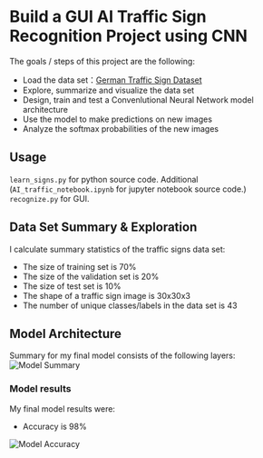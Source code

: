 # Build a GUI AI Traffic Sign Recognition Project using CNN

The goals / steps of this project are the following:
* Load the data set：[German Traffic Sign Dataset](http://benchmark.ini.rub.de/?section=gtsrb&subsection=dataset)
* Explore, summarize and visualize the data set
* Design, train and test a Convenlutional Neural Network model architecture
* Use the model to make predictions on new images
* Analyze the softmax probabilities of the new images

## Usage
```learn_signs.py``` for python source code. Additional (```AI_traffic_notebook.ipynb``` for jupyter notebook source code.)
<br>```recognize.py``` for GUI.

## Data Set Summary & Exploration

I  calculate summary statistics of the traffic signs data set:

* The size of training set is 70%
* The size of the validation set is 20%
* The size of test set is 10%
* The shape of a traffic sign image is 30x30x3
* The number of unique classes/labels in the data set is 43

## Model Architecture

Summary for my final model consists of the following layers:
![Model Summary](img/img_1.png)

### Model results

My final model results were:
* Accuracy is 98%

![Model Accuracy](img/img.png)

